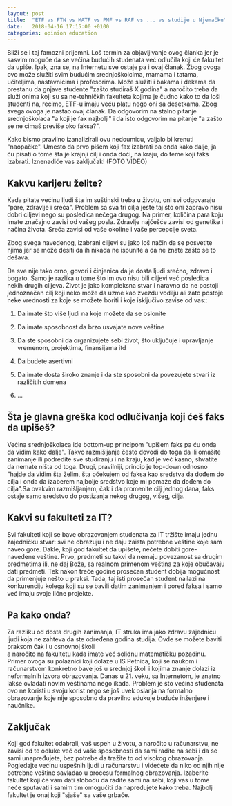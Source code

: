 ```yaml
---
layout: post
title:  "ETF vs FTN vs MATF vs PMF vs RAF vs ... vs studije u Njemačku"
date:   2018-04-16 17:15:00 +0100
categories: opinion education
---
```


Bliži se i taj famozni prijemni. Loš termin za objavljivanje ovog članka jer je sasvim moguće da se većina budućih studenata već odlučila koji će fakultet 
da upiše. Ipak, zna se, na Internetu sve ostaje pa i ovaj članak. Zbog ovoga ovo može služiti svim budućim srednjoškolcima, mamama i tatama, učiteljima, nastavnicima i profesorima. Može služiti i bakama i dekama da prestanu da gnjave studente "zašto studiraš X godina" a naročito treba da služi onima koji su sa ne-tehničkih fakulteta kojima je čudno kako to da loši studenti na, recimo, ETF-u imaju veću platu nego oni sa desetkama. Zbog svega ovoga je nastao ovaj članak. Da odgovorim na stalno pitanje srednjoškolaca "a koji je fax najbolji" i da isto 
odgovorim na pitanje "a zašto se ne cimaš previše oko faksa?". 

Kako bismo pravilno izanalizirali ovu nedoumicu, valjalo bi krenuti "naopačke". Umesto da prvo pišem koji fax izabrati pa onda kako dalje, ja ću pisati o tome šta je krajnji cilj i onda doći, na kraju, do teme koji faks izabrati. Iznenadiće vas zaključak! (FOTO VIDEO)

Kakvu karijeru želite?
------------------------

Kada pitate većinu ljudi šta im suštinski treba u životu, oni svi odgovaraju "pare, zdravlje i sreća". Problem sa sva tri cilja jeste taj što oni zapravo nisu dobri ciljevi nego su posledica nečega drugog. Na primer, količina para koju imate značajno zavisi od vašeg posla. Zdravlje najčešće zavisi od genetike i načina života. Sreća zavisi od vaše okoline i vaše percepcije sveta. 

Zbog svega navedenog, izabrani ciljevi su jako loš način da se posvetite njima jer se može desiti da ih nikada ne ispunite a da ne znate zašto se to dešava. 

Da sve nije tako crno, govori i činjenica da je dosta ljudi srećno, zdravo i bogato. Samo je razlika u tome što im ovo nisu bili ciljevi već posledica nekih drugih ciljeva. Život je jako kompleksna stvar i naravno da ne postoji jednoznačan cilj koji neko može da uzme kao zvezdu vodilju ali zato postoje neke vrednosti za koje se možete boriti i koje isključivo zavise od vas::

1. Da imate što više ljudi na koje možete da se oslonite 

2. Da imate sposobnost da brzo usvajate nove veštine 

3. Da ste sposobni da organizujete sebi život, što uključuje i upravljanje vremenom, projektima, finansijama itd

4. Da budete asertivni 

5. Da imate dosta široko znanje i da ste sposobni da povezujete stvari iz različitih domena

6. ...

Šta je glavna greška kod odlučivanja koji ćeš faks da upišeš?
----------------------------------------------------------------

Većina srednjoškolaca ide bottom-up principom "upišem faks pa ću onda da vidim kako dalje". Takvo razmišljanje često dovodi do toga da ili omašite zanimanje ili podredite sve studiranju i na
kraju, kad je već kasno, shvatite da nemate ništa od toga. Drugi, pravilniji, princip je top-down odnosno "hajde da vidim šta želim, šta očekujem od faksa kao sredstva da dođem do cilja i onda da izaberem najbolje sredstvo koje mi pomaže da dođem do cilja".Sa ovakvim razmišljanjem, čak i da promenite cilj jednog dana, faks ostaje samo sredstvo do postizanja nekog drugog, višeg, cilja. 

Kakvi su fakulteti za IT?
-----------------------------

Svi fakulteti koji se bave obrazovanjem studenata za IT tržište imaju jednu zajedničku stvar: svi ne obrazuju i ne daju zaista potrebne veštine koje sam naveo gore. Dakle, koji god fakultet da upišete, nećete dobiti gore-navedene veštine. Prvo, predmeti su takvi da nemaju povezanost sa drugim predmetima ili, ne daj Bože, sa realnom primenom veština za koje obučavaju dati predmeti. Tek nakon treće godine prosečan student dobija mogućnost da primenjuje nešto u praksi. Tada, taj isti prosečan student nailazi na konkurenciju kolega koji su se bavili datim zanimanjem i pored faksa i samo već imaju svoje lične projekte. 


Pa kako onda?
--------------

Za razliku od dosta drugih zanimanja, IT struka ima jako zdravu zajednicu ljudi koja ne zahteva da ste određena godina studija. Ovde se možete baviti praksom čak i u osnovnoj školi  
a naročito na fakultetu kada imate već solidnu matematičku pozadinu. Primer ovoga su polaznici koji dolaze u IS Petnica, koji se naukom i računarstvom konkretno bave još u srednjoj školi 
i kojima znanje dolazi iz neformalnih izvora obrazovanja. Danas u 21. veku, sa Internetom, je znatno lakše ovladati novim veštinama nego ikada. Problem je što većina studenata ovo ne koristi u svoju korist nego se još uvek oslanja na formalno obrazovanje koje nije sposobno da pravilno edukuje buduće inženjere i naučnike. 

Zaključak
--------------

Koji god fakultet odabrali, vaš uspeh u životu, a naročito u računarstvu, ne zavisi od te odluke već od vaše sposobnosti da sami radite na sebi i da se sami unapređujete, bez potrebe da tražite to od visokog obrazovanja. Pogledajte većinu uspešnih ljudi u računarstvu i videćete da niko od njih nije potrebne veštine savladao u procesu formalnog obrazovanja. 
Izaberite fakultet koji će vam dati slobodu da radite sami na sebi, koji vas u tome neće sputavati i samim tim omogućiti da napredujete kako treba. Najbolji fakultet je onaj 
koji "sjaše" sa vaše grbače.
